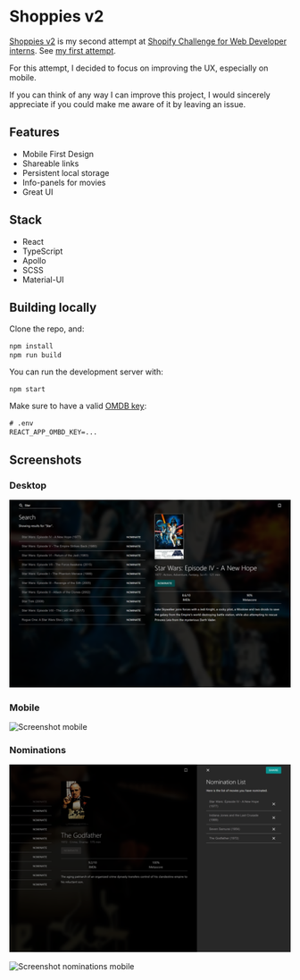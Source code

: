 # Shoppies v2

[Shoppies v2](https://shoppies-v2.web.app/) is my second attempt at [Shopify Challenge for Web Developer interns](https://docs.google.com/document/d/1AZO0BZwn1Aogj4f3PDNe1mhq8pKsXZxtrG--EIbP_-w/edit). See [my first attempt](https://github.com/tommy-josepovic/shoppies-old).

For this attempt, I decided to focus on improving the UX, especially on mobile.

If you can think of any way I can improve this project, I would sincerely appreciate if you could make me aware of it by leaving an issue.

## Features

- Mobile First Design
- Shareable links
- Persistent local storage
- Info-panels for movies
- Great UI

## Stack

- React
- TypeScript
- Apollo
- SCSS
- Material-UI

## Building locally

Clone the repo, and:

```
npm install
npm run build
```

You can run the development server with:

```
npm start
```

Make sure to have a valid [OMDB key](https://www.omdbapi.com/apikey.aspx):

```
# .env
REACT_APP_OMBD_KEY=...
```

## Screenshots

### Desktop
![Screenshot Desktop](github/screenshots/desktop.png) 

### Mobile 
<img src="https://github.com/tommy-josepovic/shoppies-2/raw/master/github/screenshots/mobile.png" width="320" alt="Screenshot mobile" />

### Nominations
![Screenshot Nominations](github/screenshots/desktop_nominations.png) 

<img src="https://github.com/tommy-josepovic/shoppies-2/raw/master/github/screenshots/mobile_nominations.png" width="320" alt="Screenshot nominations mobile" />

